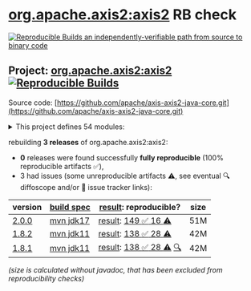 [org.apache.axis2:axis2](https://central.sonatype.com/artifact/org.apache.axis2/axis2/versions) RB check
=======

[![Reproducible Builds](https://reproducible-builds.org/images/logos/rb.svg) an independently-verifiable path from source to binary code](https://reproducible-builds.org/)

## Project: [org.apache.axis2:axis2](https://central.sonatype.com/artifact/org.apache.axis2/axis2/versions) [![Reproducible Builds](https://img.shields.io/endpoint?url=https://raw.githubusercontent.com/jvm-repo-rebuild/reproducible-central/master/content/org/apache/axis2/badge.json)](https://github.com/jvm-repo-rebuild/reproducible-central/blob/master/content/org/apache/axis2/README.md)

Source code: [https://github.com/apache/axis-axis2-java-core.git](https://github.com/apache/axis-axis2-java-core.git)

<details><summary>This project defines 54 modules:</summary>

* [org.apache.axis2.archetype:quickstart](https://central.sonatype.com/artifact/org.apache.axis2.archetype/quickstart/overview)
* [org.apache.axis2.archetype:quickstart-webapp](https://central.sonatype.com/artifact/org.apache.axis2.archetype/quickstart-webapp/overview)
* [org.apache.axis2:addressing](https://central.sonatype.com/artifact/org.apache.axis2/addressing/overview)
* [org.apache.axis2:axis2](https://central.sonatype.com/artifact/org.apache.axis2/axis2/overview)
* [org.apache.axis2:axis2-aar-maven-plugin](https://central.sonatype.com/artifact/org.apache.axis2/axis2-aar-maven-plugin/overview)
* [org.apache.axis2:axis2-adb](https://central.sonatype.com/artifact/org.apache.axis2/axis2-adb/overview)
* [org.apache.axis2:axis2-adb-codegen](https://central.sonatype.com/artifact/org.apache.axis2/axis2-adb-codegen/overview)
* [org.apache.axis2:axis2-ant-plugin](https://central.sonatype.com/artifact/org.apache.axis2/axis2-ant-plugin/overview)
* [org.apache.axis2:axis2-clustering](https://central.sonatype.com/artifact/org.apache.axis2/axis2-clustering/overview)
* [org.apache.axis2:axis2-codegen](https://central.sonatype.com/artifact/org.apache.axis2/axis2-codegen/overview)
* [org.apache.axis2:axis2-corba](https://central.sonatype.com/artifact/org.apache.axis2/axis2-corba/overview)
* [org.apache.axis2:axis2-fastinfoset](https://central.sonatype.com/artifact/org.apache.axis2/axis2-fastinfoset/overview)
* [org.apache.axis2:axis2-java2wsdl](https://central.sonatype.com/artifact/org.apache.axis2/axis2-java2wsdl/overview)
* [org.apache.axis2:axis2-java2wsdl-maven-plugin](https://central.sonatype.com/artifact/org.apache.axis2/axis2-java2wsdl-maven-plugin/overview)
* [org.apache.axis2:axis2-jaxbri-codegen](https://central.sonatype.com/artifact/org.apache.axis2/axis2-jaxbri-codegen/overview)
* [org.apache.axis2:axis2-jaxws](https://central.sonatype.com/artifact/org.apache.axis2/axis2-jaxws/overview)
* [org.apache.axis2:axis2-jaxws-mar](https://central.sonatype.com/artifact/org.apache.axis2/axis2-jaxws-mar/overview)
* [org.apache.axis2:axis2-jibx](https://central.sonatype.com/artifact/org.apache.axis2/axis2-jibx/overview)
* [org.apache.axis2:axis2-jibx-codegen](https://central.sonatype.com/artifact/org.apache.axis2/axis2-jibx-codegen/overview)
* [org.apache.axis2:axis2-json](https://central.sonatype.com/artifact/org.apache.axis2/axis2-json/overview)
* [org.apache.axis2:axis2-kernel](https://central.sonatype.com/artifact/org.apache.axis2/axis2-kernel/overview)
* [org.apache.axis2:axis2-mar-maven-plugin](https://central.sonatype.com/artifact/org.apache.axis2/axis2-mar-maven-plugin/overview)
* [org.apache.axis2:axis2-metadata](https://central.sonatype.com/artifact/org.apache.axis2/axis2-metadata/overview)
* [org.apache.axis2:axis2-mtompolicy](https://central.sonatype.com/artifact/org.apache.axis2/axis2-mtompolicy/overview)
* [org.apache.axis2:axis2-repo-maven-plugin](https://central.sonatype.com/artifact/org.apache.axis2/axis2-repo-maven-plugin/overview)
* [org.apache.axis2:axis2-resource-bundle](https://central.sonatype.com/artifact/org.apache.axis2/axis2-resource-bundle/overview)
* [org.apache.axis2:axis2-saaj](https://central.sonatype.com/artifact/org.apache.axis2/axis2-saaj/overview)
* [org.apache.axis2:axis2-soapmonitor-servlet](https://central.sonatype.com/artifact/org.apache.axis2/axis2-soapmonitor-servlet/overview)
* [org.apache.axis2:axis2-spring](https://central.sonatype.com/artifact/org.apache.axis2/axis2-spring/overview)
* [org.apache.axis2:axis2-testutils](https://central.sonatype.com/artifact/org.apache.axis2/axis2-testutils/overview)
* [org.apache.axis2:axis2-transport-base](https://central.sonatype.com/artifact/org.apache.axis2/axis2-transport-base/overview)
* [org.apache.axis2:axis2-transport-http](https://central.sonatype.com/artifact/org.apache.axis2/axis2-transport-http/overview)
* [org.apache.axis2:axis2-transport-jms](https://central.sonatype.com/artifact/org.apache.axis2/axis2-transport-jms/overview)
* [org.apache.axis2:axis2-transport-local](https://central.sonatype.com/artifact/org.apache.axis2/axis2-transport-local/overview)
* [org.apache.axis2:axis2-transport-mail](https://central.sonatype.com/artifact/org.apache.axis2/axis2-transport-mail/overview)
* [org.apache.axis2:axis2-transport-tcp](https://central.sonatype.com/artifact/org.apache.axis2/axis2-transport-tcp/overview)
* [org.apache.axis2:axis2-transport-testkit](https://central.sonatype.com/artifact/org.apache.axis2/axis2-transport-testkit/overview)
* [org.apache.axis2:axis2-transport-udp](https://central.sonatype.com/artifact/org.apache.axis2/axis2-transport-udp/overview)
* [org.apache.axis2:axis2-transport-xmpp](https://central.sonatype.com/artifact/org.apache.axis2/axis2-transport-xmpp/overview)
* [org.apache.axis2:axis2-webapp](https://central.sonatype.com/artifact/org.apache.axis2/axis2-webapp/overview)
* [org.apache.axis2:axis2-wsdl2code-maven-plugin](https://central.sonatype.com/artifact/org.apache.axis2/axis2-wsdl2code-maven-plugin/overview)
* [org.apache.axis2:axis2-xmlbeans](https://central.sonatype.com/artifact/org.apache.axis2/axis2-xmlbeans/overview)
* [org.apache.axis2:axis2-xmlbeans-codegen](https://central.sonatype.com/artifact/org.apache.axis2/axis2-xmlbeans-codegen/overview)
* [org.apache.axis2:axis2-xsd2java-maven-plugin](https://central.sonatype.com/artifact/org.apache.axis2/axis2-xsd2java-maven-plugin/overview)
* [org.apache.axis2:maven-shared](https://central.sonatype.com/artifact/org.apache.axis2/maven-shared/overview)
* [org.apache.axis2:mex](https://central.sonatype.com/artifact/org.apache.axis2/mex/overview)
* [org.apache.axis2:mtompolicy](https://central.sonatype.com/artifact/org.apache.axis2/mtompolicy/overview)
* [org.apache.axis2:org.apache.axis2.osgi](https://central.sonatype.com/artifact/org.apache.axis2/org.apache.axis2.osgi/overview)
* [org.apache.axis2:ping](https://central.sonatype.com/artifact/org.apache.axis2/ping/overview)
* [org.apache.axis2:schema-validation](https://central.sonatype.com/artifact/org.apache.axis2/schema-validation/overview)
* [org.apache.axis2:scripting](https://central.sonatype.com/artifact/org.apache.axis2/scripting/overview)
* [org.apache.axis2:simple-server-maven-plugin](https://central.sonatype.com/artifact/org.apache.axis2/simple-server-maven-plugin/overview)
* [org.apache.axis2:soapmonitor](https://central.sonatype.com/artifact/org.apache.axis2/soapmonitor/overview)
* [org.apache.axis2:version](https://central.sonatype.com/artifact/org.apache.axis2/version/overview)
</details>

rebuilding **3 releases** of org.apache.axis2:axis2:
- **0** releases were found successfully **fully reproducible** (100% reproducible artifacts :white_check_mark:),
- 3 had issues (some unreproducible artifacts :warning:, see eventual :mag: diffoscope and/or :memo: issue tracker links):

| version | [build spec](/BUILDSPEC.md) | [result](https://reproducible-builds.org/docs/jvm/): reproducible? | size |
| -- | --------- | ------ | -- |
| [2.0.0](https://central.sonatype.com/artifact/org.apache.axis2/axis2/2.0.0/pom) | [mvn jdk17](axis2-2.0.0.buildspec) | [result](axis2-2.0.0.buildinfo): [149 :white_check_mark:  16 :warning:](axis2-2.0.0.buildcompare) | 51M |
| [1.8.2](https://central.sonatype.com/artifact/org.apache.axis2/axis2/1.8.2/pom) | [mvn jdk11](axis2-1.8.2.buildspec) | [result](axis2-1.8.2.buildinfo): [138 :white_check_mark:  28 :warning:](axis2-1.8.2.buildcompare) | 42M |
| [1.8.1](https://central.sonatype.com/artifact/org.apache.axis2/axis2/1.8.1/pom) | [mvn jdk11](axis2-1.8.1.buildspec) | [result](axis2-1.8.1.buildinfo): [138 :white_check_mark:  28 :warning:](axis2-1.8.1.buildcompare) [:mag:](axis2-1.8.1.diffoscope) | 42M |

<i>(size is calculated without javadoc, that has been excluded from reproducibility checks)</i>
